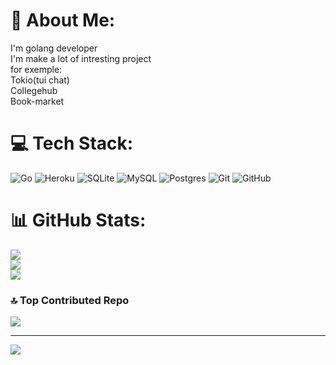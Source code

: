 # 💫 About Me:
I'm golang developer<br>I'm make a lot of intresting project<br>for exemple:<br>Tokio(tui chat)<br>Collegehub<br>Book-market


# 💻 Tech Stack:
![Go](https://img.shields.io/badge/go-%2300ADD8.svg?style=for-the-badge&logo=go&logoColor=white) ![Heroku](https://img.shields.io/badge/heroku-%23430098.svg?style=for-the-badge&logo=heroku&logoColor=white) ![SQLite](https://img.shields.io/badge/sqlite-%2307405e.svg?style=for-the-badge&logo=sqlite&logoColor=white) ![MySQL](https://img.shields.io/badge/mysql-4479A1.svg?style=for-the-badge&logo=mysql&logoColor=white) ![Postgres](https://img.shields.io/badge/postgres-%23316192.svg?style=for-the-badge&logo=postgresql&logoColor=white) ![Git](https://img.shields.io/badge/git-%23F05033.svg?style=for-the-badge&logo=git&logoColor=white) ![GitHub](https://img.shields.io/badge/github-%23121011.svg?style=for-the-badge&logo=github&logoColor=white)
# 📊 GitHub Stats:
![](https://github-readme-stats.vercel.app/api?username=osamikoyo&theme=dark&hide_border=false&include_all_commits=false&count_private=false)<br/>
![](https://github-readme-streak-stats.herokuapp.com/?user=osamikoyo&theme=dark&hide_border=false)<br/>
![](https://github-readme-stats.vercel.app/api/top-langs/?username=osamikoyo&theme=dark&hide_border=false&include_all_commits=false&count_private=false&layout=compact)

### 🔝 Top Contributed Repo
![](https://github-contributor-stats.vercel.app/api?username=osamikoyo&limit=5&theme=dark&combine_all_yearly_contributions=true)

---
[![](https://visitcount.itsvg.in/api?id=osamikoyo&icon=0&color=9)](https://visitcount.itsvg.in)

<!-- Proudly created with GPRM ( https://gprm.itsvg.in ) -->
